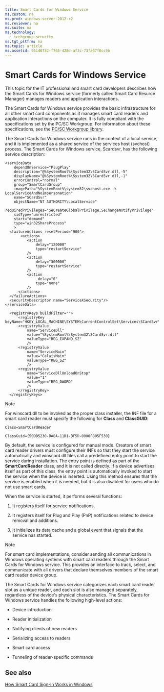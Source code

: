 ```yaml
---
title: Smart Cards for Windows Service
ms.custom: na
ms.prod: windows-server-2012-r2
ms.reviewer: na
ms.suite: na
ms.technology: 
  - techgroup-security
ms.tgt_pltfrm: na
ms.topic: article
ms.assetid: 95140782-f765-428d-af3c-73fa67f0cc9b
---
```

# Smart Cards for Windows Service
This topic for the IT professional and smart card developers describes how the Smart Cards for Windows service (formerly called Smart Card Resurce Manager) manages readers and application interactions.

The Smart Cards for Windows service provides the basic infrastructure for all other smart card components as it manages smart card readers and application interactions on the computer. It is fully compliant with the specifications set by the PC/SC Workgroup. For information about these specifications, see the [PC/SC Workgroup library](http://www.pcscworkgroup.com/specifications/specdownloadV1.php).

The Smart Cards for Windows service runs in the context of a local service, and it is implemented as a shared service of the services host (svchost) process. The Smart Cards for Windows service, Scardsvr, has the following service description:

```
<serviceData
    dependOnService="PlugPlay"
    description="@%SystemRoot%\System32\SCardSvr.dll,-5"
    displayName="@%SystemRoot%\System32\SCardSvr.dll,-1"
    errorControl="normal"
    group="SmartCardGroup"
    imagePath="%SystemRoot%\system32\svchost.exe -k LocalServiceAndNoImpersonation"
    name="SCardSvr"
    objectName="NT AUTHORITY\LocalService"
    requiredPrivileges="SeCreateGlobalPrivilege,SeChangeNotifyPrivilege"
    sidType="unrestricted"
    start="demand"
    type="win32ShareProcess"
    >
  <failureActions resetPeriod="900">
       <actions>
          <action
              delay="120000"
              type="restartService"
          />
          <action
              delay="300000"
              type="restartService"
          />
          <action
               delay="0"
              type="none"
          />
      </actions>
  </failureActions>
  <securityDescriptor name="ServiceXSecurity"/>
</serviceData>

  <registryKeys buildFilter="">
      <registryKey keyName="HKEY_LOCAL_MACHINE\SYSTEM\CurrentControlSet\Services\SCardSvr\Parameters">
      <registryValue
          name="ServiceDll"
          value="%SystemRoot%\System32\SCardSvr.dll"
          valueType="REG_EXPAND_SZ"
          />
      <registryValue
          name="ServiceMain"
          value="CalaisMain"
          valueType="REG_SZ"
          />
      <registryValue
          name="ServiceDllUnloadOnStop"
          value="1"
          valueType="REG_DWORD"
          />
      </registryKey>
  </registryKeys>

```

> [!NOTE]
> For winscard.dll to be invoked as the proper class installer, the INF file for a smart card reader must specify the following for **Class** and **ClassGUID**:
> 
> `Class=SmartCardReader`
> 
> `ClassGuid={50DD5230-BA8A-11D1-BF5D-0000F805F530}`

By default, the service is configured for manual mode. Creators of smart card reader drivers must configure their INFs so that they start the service automatically and winscard.dll files call a predefined entry point to start the service during installation. The entry point is defined as part of the **SmartCardReader** class, and it is not called directly. If a device advertises itself as part of this class, the entry point is automatically invoked to start the service when the device is inserted. Using this method ensures that the service is enabled when it is needed, but it is also disabled for users who do not use smart cards.

When the service is started, it performs several functions:

1.  It registers itself for service notifications.

2.  It registers itself for Plug and Play (PnP) notifications related to device removal and additions.

3.  It initializes its data cache and a global event that signals that the service has started.

> [!NOTE]
> For smart card implementations, consider sending all communications in Windows operating systems with smart card readers through the Smart Cards for Windows service. This provides an interface to track, select, and communicate with all drivers that declare themselves members of the smart card reader device group.

The Smart Cards for Windows service categorizes each smart card reader slot as a unique reader, and each slot is also managed separately, regardless of the device's physical characteristics. The Smart Cards for Windows service handles the following high-level actions:

-   Device introduction

-   Reader initialization

-   Notifying clients of new readers

-   Serializing access to readers

-   Smart card access

-   Tunneling of reader-specific commands

## See also
[How Smart Card Sign-in Works in Windows](assetId:///36330874-3984-4551-ac31-cccd52fd3c92)


